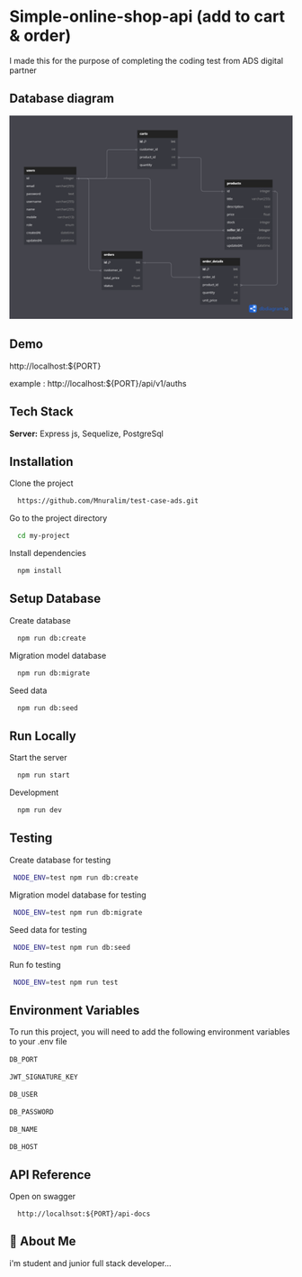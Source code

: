 # Simple-online-shop-api (add to cart & order)

I made this for the purpose of completing the coding test from ADS digital partner

## Database diagram

![App Screenshot](/public/image/db.png)

## Demo

http://localhost:${PORT}

example : http://localhost:${PORT}/api/v1/auths

## Tech Stack

**Server:** Express js, Sequelize, PostgreSql

## Installation

Clone the project

```bash
  https://github.com/Mnuralim/test-case-ads.git
```

Go to the project directory

```bash
  cd my-project
```

Install dependencies

```bash
  npm install
```

## Setup Database

Create database

```bash
  npm run db:create
```

Migration model database

```bash
  npm run db:migrate
```

Seed data

```bash
  npm run db:seed
```

## Run Locally

Start the server

```bash
  npm run start
```

Development

```bash
  npm run dev
```

## Testing

Create database for testing

```bash
 NODE_ENV=test npm run db:create
```

Migration model database for testing

```bash
 NODE_ENV=test npm run db:migrate
```

Seed data for testing

```bash
 NODE_ENV=test npm run db:seed
```

Run fo testing

```bash
 NODE_ENV=test npm run test
```

## Environment Variables

To run this project, you will need to add the following environment variables to your .env file

`DB_PORT`

`JWT_SIGNATURE_KEY`

`DB_USER`

`DB_PASSWORD`

`DB_NAME`

`DB_HOST`

## API Reference

Open on swagger

```http
  http://localhsot:${PORT}/api-docs
```

## 🚀 About Me

i'm student and junior full stack developer...
